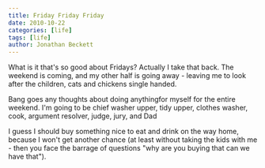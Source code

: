 ```yaml
---
title: Friday Friday Friday
date: 2010-10-22
categories: [life]
tags: [life]
author: Jonathan Beckett
---
```


What is it that's so good about Fridays? Actually I take that back. The weekend is coming, and my other half is going away - leaving me to look after the children, cats and chickens single handed.

Bang goes any thoughts about doing anythingfor myself for the entire weekend. I'm going to be chief washer upper, tidy upper, clothes washer, cook, argument resolver, judge, jury, and Dad

I guess I should buy something nice to eat and drink on the way home, because I won't get another chance (at least without taking the kids with me - then you face the barrage of questions "why are you buying that can we have that").